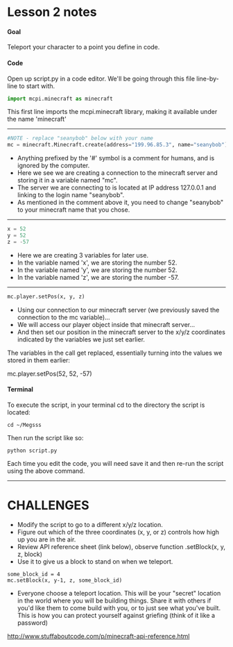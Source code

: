 # Lesson 2 notes

#### Goal
Teleport your character to a point you define in code.


#### Code 
Open up script.py in a code editor. We'll be going through this file line-by-line to start with.

```python
import mcpi.minecraft as minecraft
```
This first line imports the mcpi.minecraft library, making it available under the name 'minecraft'

-----------------

```python
#NOTE - replace "seanybob" below with your name
mc = minecraft.Minecraft.create(address="199.96.85.3", name="seanybob")
```

- Anything prefixed by the '#' symbol is a comment for humans, and is ignored by the computer.
- Here we see we are creating a connection to the minecraft server and storing it in a variable named "mc".
- The server we are connecting to is located at IP address 127.0.0.1 and linking to the login name "seanybob".
- As mentioned in the comment above it, you need to change "seanybob" to your minecraft name that you chose.

-----------------

```python
x = 52
y = 52
z = -57
```

- Here we are creating 3 variables for later use.
- In the variable named 'x', we are storing the number 52.
- In the variable named 'y', we are storing the number 52.
- In the variable named 'z', we are storing the number -57.

-----------------

```python
mc.player.setPos(x, y, z)
```

- Using our connection to our minecraft server (we previously saved the connection to the mc variable)...
- We will access our player object inside that minecraft server...
- And then set our position in the minecraft server to the x/y/z coordinates indicated by the variables we just set earlier.

The variables in the call get replaced, essentially turning into the values we stored in them earlier: 

mc.player.setPos(52, 52, -57)


#### Terminal

To execute the script, in your terminal cd to the directory the script is located:
```shell
cd ~/Megsss
```

Then run the script like so:
```shell
python script.py
```

Each time you edit the code, you will need save it and then re-run the script using the above command.

----------------------

# CHALLENGES

- Modify the script to go to a different x/y/z location.
- Figure out which of the three coordinates (x, y, or z) controls how high up you are in the air.
- Review API reference sheet (link below), observe function .setBlock(x, y, z, block)
- Use it to give us a block to stand on when we teleport.

```
some_block_id = 4
mc.setBlock(x, y-1, z, some_block_id)
```

- Everyone choose a teleport location. This will be your "secret" location in the world where you will be building things. Share it with others if you'd like them to come build with you, or to just see what you've built. This is how you can protect yourself against griefing (think of it like a password)

http://www.stuffaboutcode.com/p/minecraft-api-reference.html




